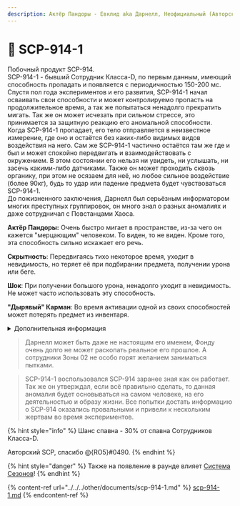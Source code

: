 ```yaml
---
description: Актёр Пандоры - Евклид aka Дарнелл, Неофициальный (Авторский)
---
```


# 🤯 SCP-914-1

Побочный продукт SCP-914.\
SCP-914-1 - бывший Сотрудник Класса-D, по первым данным, имеющий способность пропадать и появляется с периодичностью 150-200 мс.\
Спустя пол года экспериментов и его развития, SCP-914-1 начал осваивать свои способности и может контролируемо пропасть на продолжительное время, а так же попытаться ненадолго прекратить мигать. Так же он может исчезать при сильном стрессе, это принимается за защитную реакцию его аномальной способности.\
Когда SCP-914-1 пропадает, его тело отправляется в неизвестное измерение, где оно и остаётся без каких-либо видимых видов воздействия на него. Сам же SCP-914-1 частично остаётся там же где и был и может спокойно передвигать и взаимодействовать с окружением. В этом состоянии его нельзя ни увидеть, ни услышать, ни засечь какими-либо датчиками. Также он может проходить сквозь органику, при этом не осязаем для неё, но любое сильное воздействие (более 90кг), будь то удар или падение предмета будет чувствоваться SCP-914-1.\
До пожизненного заключения, Дарнелл был серьёзным информатором многих преступных группировок, он много знал о разных аномалиях и даже сотрудничал с Повстанцами Хаоса.

**Актёр Пандоры:** Очень быстро мигает в пространстве, из-за чего он кажется "мерцающим" человеком. То виден, то не виден. Кроме того, эта способность сильно искажает его речь.

**Скрытность**: Передвигаясь тихо некоторое время, уходит в невидимость, но теряет её при подбирании предмета, получении урона или беге.

**Шок**: При получении большого урона, ненадолго уходит в невидимость. Не может часто использовать эту способность.

**"Дырявый" Карман**: Во время активации одной из своих способностей может потерять предмет из инвентаря.

<details>

<summary>Дополнительная информация</summary>

* **Класс**: Сотрудник Класса-D
* **Оружие**: Отсутствует
* **Уровень доступа**: Отсутствует
* **Броня**: Отсутствует
* **Особое снаряжение**: Отсутствует

</details>

> Дарнелл может быть даже не настоящим его именем, Фонду очень долго не может раскопать реальное его прошлое. А сотрудники Зоны 02 не особо горят желанием заниматься пытками.

> SCP-914-1 воспользовался SCP-914 заранее зная как он работает. Так же он утверждал, если всё правильно сделать, то данная аномалия будет основываться на самом человеке, на его деятельностью и образу жизни. Все попытки достать информацию о SCP-914 оказались провальными и привели к нескольким жертвам во время экспериментов.

{% hint style="info" %}
Шанс спавна - 30% от спавна Сотрудников Класса-D.

Авторский SCP, спасибо @{RO5}#0490.
{% endhint %}

{% hint style="danger" %}
Также на появление в раунде влияет [Система Сезонов](../../server-systems/seasons-system.md)!
{% endhint %}

{% content-ref url="../../../other/documents/scp-914-1.md" %}
[scp-914-1.md](../../../other/documents/scp-914-1.md)
{% endcontent-ref %}
